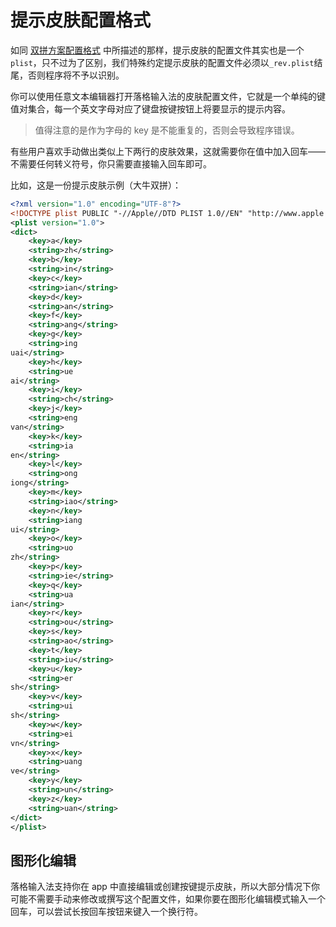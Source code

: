 
# 提示皮肤配置格式

如同 [双拼方案配置格式]() 中所描述的那样，提示皮肤的配置文件其实也是一个`plist`，只不过为了区别，我们特殊约定提示皮肤的配置文件必须以`_rev.plist`结尾，否则程序将不予以识别。

你可以使用任意文本编辑器打开落格输入法的皮肤配置文件，它就是一个单纯的键值对集合，每一个英文字母对应了键盘按键按钮上将要显示的提示内容。

>值得注意的是作为字母的 key 是不能重复的，否则会导致程序错误。

有些用户喜欢手动做出类似上下两行的皮肤效果，这就需要你在值中加入回车——不需要任何转义符号，你只需要直接输入回车即可。

比如，这是一份提示皮肤示例（大牛双拼）：

```xml
<?xml version="1.0" encoding="UTF-8"?>
<!DOCTYPE plist PUBLIC "-//Apple//DTD PLIST 1.0//EN" "http://www.apple.com/DTDs/PropertyList-1.0.dtd">
<plist version="1.0">
<dict>
	<key>a</key>
	<string>zh</string>
	<key>b</key>
	<string>in</string>
	<key>c</key>
	<string>ian</string>
	<key>d</key>
	<string>an</string>
	<key>f</key>
	<string>ang</string>
	<key>g</key>
	<string>ing
uai</string>
	<key>h</key>
	<string>ue
ai</string>
	<key>i</key>
	<string>ch</string>
	<key>j</key>
	<string>eng
van</string>
	<key>k</key>
	<string>ia
en</string>
	<key>l</key>
	<string>ong
iong</string>
	<key>m</key>
	<string>iao</string>
	<key>n</key>
	<string>iang
ui</string>
	<key>o</key>
	<string>uo
zh</string>
	<key>p</key>
	<string>ie</string>
	<key>q</key>
	<string>ua
ian</string>
	<key>r</key>
	<string>ou</string>
	<key>s</key>
	<string>ao</string>
	<key>t</key>
	<string>iu</string>
	<key>u</key>
	<string>er
sh</string>
	<key>v</key>
	<string>ui
sh</string>
	<key>w</key>
	<string>ei
vn</string>
	<key>x</key>
	<string>uang
ve</string>
	<key>y</key>
	<string>un</string>
	<key>z</key>
	<string>uan</string>
</dict>
</plist>

```
## 图形化编辑

落格输入法支持你在 app 中直接编辑或创建按键提示皮肤，所以大部分情况下你可能不需要手动来修改或撰写这个配置文件，如果你要在图形化编辑模式输入一个回车，可以尝试长按回车按钮来键入一个换行符。